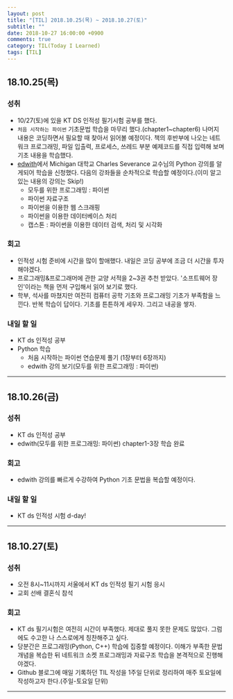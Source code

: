 ```yaml
---
layout: post
title: "[TIL] 2018.10.25(목) ~ 2018.10.27(토)"
subtitle: ""
date: 2018-10-27 16:00:00 +0900
comments: true
category: TIL(Today I Learned)
tags: [TIL]
---
```


## 18.10.25(목)
### 성취
  - 10/27(토)에 있을 KT DS 인적성 필기시험 공부를 했다.
  - `처음 시작하는 파이썬` 기초문법 학습을 마무리 했다.(chapter1~chapter6) 나머지 내용은 코딩하면서 필요할 때 찾아서 읽어볼 예정이다. 책의 후반부에 나오는 네트워크 프로그래밍, 파일 입출력, 프로세스, 쓰레드 부분 예제코드를 직접 입력해 보며 기초 내용을 학습했다.
  - [edwith](https://www.edwith.org/)에서 Michigan 대학교 Charles Severance 교수님의 Python 강의를 알게되어 학습을 신청했다. 다음의 강좌들을 순차적으로 학습할 예정이다.(이미 알고 있는 내용의 강의는 Skip!)
    - 모두를 위한 프로그래밍 : 파이썬
    - 파이썬 자료구조
    - 파이썬을 이용한 웹 스크래핑
    - 파이썬을 이용한 데이터베이스 처리
    - 캡스톤 : 파이썬을 이용한 데이터 검색, 처리 및 시각화

### 회고
  - 인적성 시험 준비에 시간을 많이 할애했다. 내일은 코딩 공부에 조금 더 시간을 투자해야겠다.
  - 프로그래밍&프로그래머에 관한 교양 서적을 2~3권 추천 받았다. '소프트웨어 장인'이라는 책을 먼저 구입해서 읽어 보기로 했다.
  - 학부, 석사를 마쳤지만 여전히 컴퓨터 공학 기초와 프로그래밍 기초가 부족함을 느낀다. 반복 학습이 답이다. 기초를 튼튼하게 세우자. 그리고 내공을 쌓자.

### 내일 할 일
  - KT ds 인적성 공부
  - Python 학습
    - 처음 시작하는 파이썬 연습문제 풀기 (1장부터 6장까지)
    - edwith 강의 보기(모두를 위한 프로그래밍 : 파이썬)

---

## 18.10.26(금)
### 성취
  - KT ds 인적성 공부
  - edwith(모두를 위한 프로그래밍: 파이썬) chapter1-3장 학습 완료

### 회고
  - edwith 강의를 빠르게 수강하여 Python 기초 문법을 복습할 예정이다.

### 내일 할 일
  - KT ds 인적성 시험 d-day!

---

## 18.10.27(토)
### 성취
  - 오전 8시~11시까지 서울에서 KT ds 인적성 필기 시험 응시
  - 교회 선배 결혼식 참석

### 회고
  - KT ds 필기시험은 여전히 시간이 부족했다. 제대로 풀지 못한 문제도 많았다. 그럼에도 수고한 나 스스로에게 칭찬해주고 싶다.
  - 당분간은 프로그래밍(Python, C++) 학습에 집중할 예정이다. 이해가 부족한 문법 개념을 복습한 뒤 네트워크 소켓 프로그래밍과 자료구조 학습을 본격적으로 진행해야겠다.
  - Github 블로그에 매일 기록하던 TIL 작성을 1주일 단위로 정리하여 매주 토요일에 작성하고자 한다.(주일-토요일 단위)

---
